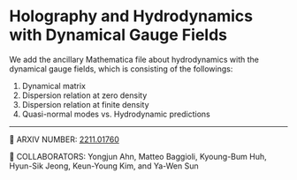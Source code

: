 # Holography and Hydrodynamics with Dynamical Gauge Fields
We add the ancillary Mathematica file about hydrodynamics with the dynamical gauge fields, which is consisting of the followings:
1. Dynamical matrix
2. Dispersion relation at zero density
3. Dispersion relation at finite density
4. Quasi-normal modes vs. Hydrodynamic predictions

---
:page_facing_up: ARXIV NUMBER: [2211.01760](https://arxiv.org/abs/2211.01760)

:busts_in_silhouette: COLLABORATORS: Yongjun Ahn, Matteo Baggioli, Kyoung-Bum Huh, Hyun-Sik Jeong, Keun-Young Kim, and Ya-Wen Sun
